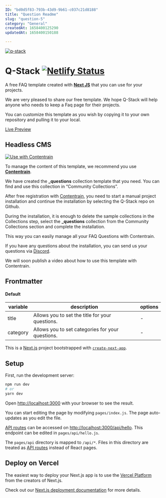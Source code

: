```yaml
---
ID: "bd0d5f83-793b-43d9-9b61-c037c21d8188"
title: "Question Readme"
slug: "question-5"
category: "General"
createdAt: 1658400125290
updatedAt: 1658400150188

---
```


[![q-stack](https://imagedelivery.net/yx26LyQGM_miwnGU8RnEaw/161e2520-980c-4c92-c953-a7080a77a800/public)](https://change-log-red.vercel.app/)

# Q-Stack [![Netlify Status](https://api.netlify.com/api/v1/badges/86ca144b-95be-4813-ae57-5d1ef8f23856/deploy-status)](https://app.netlify.com/sites/delicate-empanada-f78c32/deploys)


A free FAQ template created with [**Next JS**](https://nextjs.org) that you can use for your projects.

We are very pleased to share our free template. We hope Q-Stack will help anyone who needs to keep a Faq page for their projects.

You can customize this template as you wish by copying it to your own repository and pulling it to your local.

[Live Preview](https://delicate-empanada-f78c32.netlify.app/)

## Headless CMS
[![Use with Contentrain](https://imagedelivery.net/yx26LyQGM_miwnGU8RnEaw/721c176e-f4b1-4495-1d6c-87a4b9ffa100/public)](https://app.contentrain.io)


To manage the content of this template, we recommend you use [**Contentrain**](Contentrain).

We have created the **_questions** collection template that you need. You can find and use this collection in “Community Collections”.

After free registration with [Contentrain](**Contentrain**), you need to start a manual project installation and continue the installation by selecting the Q-Stack repo on Github.

During the installation, it is enough to delete the sample collections in the Collections step, select the **_questions** collection from the Community Collections section and complete the installation.

This way you can easily manage all your FAQ Questions with Contentrain.

If you have any questions about the installation, you can send us your questions via [Discord](**Discord**).

We will soon publish a video about how to use this template with Contentrain.


## Frontmatter
#### Default
|variable|description|options|
|-|-|-|
|title|Allows you to set the title for your questions.|-|
|category|Allows you to set categories for your questions.| -|


This is a [Next.js](https://nextjs.org/) project bootstrapped with [`create-next-app`](https://github.com/vercel/next.js/tree/canary/packages/create-next-app).


## Setup

First, run the development server:

```bash
npm run dev
# or
yarn dev
```

Open [http://localhost:3000](http://localhost:3000) with your browser to see the result.

You can start editing the page by modifying `pages/index.js`. The page auto-updates as you edit the file.

[API routes](https://nextjs.org/docs/api-routes/introduction) can be accessed on [http://localhost:3000/api/hello](http://localhost:3000/api/hello). This endpoint can be edited in `pages/api/hello.js`.

The `pages/api` directory is mapped to `/api/*`. Files in this directory are treated as [API routes](https://nextjs.org/docs/api-routes/introduction) instead of React pages.

## Deploy on Vercel

The easiest way to deploy your Next.js app is to use the [Vercel Platform](https://vercel.com/new?utm_medium=default-template&filter=next.js&utm_source=create-next-app&utm_campaign=create-next-app-readme) from the creators of Next.js.

Check out our [Next.js deployment documentation](https://nextjs.org/docs/deployment) for more details.
